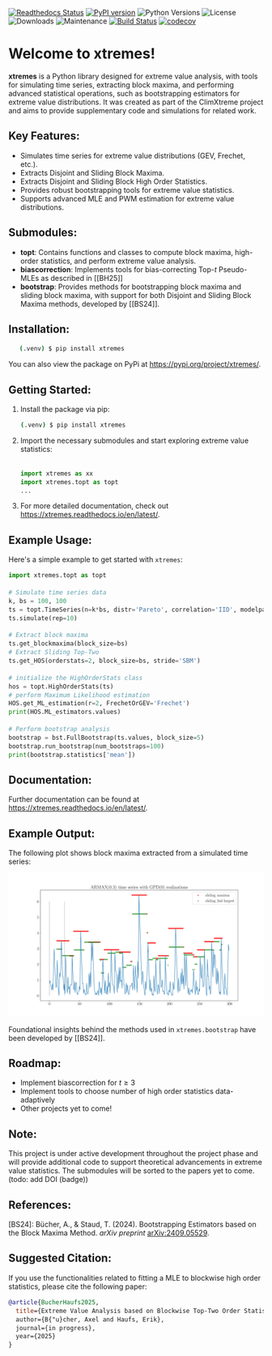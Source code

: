 
[![Readthedocs Status](https://readthedocs.org/projects/xtremes/badge/?version=latest)](https://xtremes.readthedocs.io/en/latest/)
[![PyPI version](https://badge.fury.io/py/xtremes.svg)](https://pypi.org/project/xtremes/)
![Python Versions](https://img.shields.io/pypi/pyversions/xtremes)
![License](https://img.shields.io/pypi/l/xtremes)
![Downloads](https://img.shields.io/pypi/dm/xtremes)
![Maintenance](https://img.shields.io/badge/Maintained%3F-yes-green.svg)
[![Build Status](https://github.com/haufse/xtremes/actions/workflows/ci.yml/badge.svg)](https://github.com/haufse/xtremes/actions/workflows/ci.yml)
[![codecov](https://codecov.io/gh/haufse/xtremes/branch/main/graph/badge.svg?token=YOUR_CODECOV_TOKEN)](https://codecov.io/gh/haufse/xtremes)


Welcome to xtremes!
===================

**xtremes** is a Python library designed for extreme value analysis, with tools for simulating time series, extracting block maxima, and performing advanced statistical operations, such as bootstrapping estimators for extreme value distributions. It was created as part of the ClimXtreme project and aims to provide supplementary code and simulations for related work.

Key Features:
-------------
- Simulates time series for extreme value distributions (GEV, Frechet, etc.).
- Extracts Disjoint and Sliding Block Maxima.
- Extracts Disjoint and Sliding Block High Order Statistics.
- Provides robust bootstrapping tools for extreme value statistics.
- Supports advanced MLE and PWM estimation for extreme value distributions.

Submodules:
-----------
- **topt**: Contains functions and classes to compute block maxima, high-order statistics, and perform extreme value analysis.
- **biascorrection**: Implements tools for bias-correcting Top-$t$ Pseudo-MLEs as described in [[BH25]]
- **bootstrap**: Provides methods for bootstrapping block maxima and sliding block maxima, with support for both Disjoint and Sliding Block Maxima methods, developed by [[BS24]].

Installation:
-------------
```bash
   (.venv) $ pip install xtremes
```

You can also view the package on PyPi at <https://pypi.org/project/xtremes/>.

Getting Started:
----------------
1. Install the package via pip:
   ```bash
   (.venv) $ pip install xtremes
   ```

2. Import the necessary submodules and start exploring extreme value statistics:
   ```python
   
   import xtremes as xx
   import xtremes.topt as topt
   ...
   ```

3. For more detailed documentation, check out <https://xtremes.readthedocs.io/en/latest/>.

Example Usage:
--------------
Here's a simple example to get started with `xtremes`:

```python
import xtremes.topt as topt

# Simulate time series data
k, bs = 100, 100
ts = topt.TimeSeries(n=k*bs, distr='Pareto', correlation='IID', modelparams=[0.5])
ts.simulate(rep=10)

# Extract block maxima
ts.get_blockmaxima(block_size=bs)
# Extract Sliding Top-Two
ts.get_HOS(orderstats=2, block_size=bs, stride='SBM')

# initialize the HighOrderStats class
hos = topt.HighOrderStats(ts)
# perform Maximum Likelihood estimation
HOS.get_ML_estimation(r=2, FrechetOrGEV='Frechet')
print(HOS.ML_estimators.values)

# Perform bootstrap analysis
bootstrap = bst.FullBootstrap(ts.values, block_size=5)
bootstrap.run_bootstrap(num_bootstraps=100)
print(bootstrap.statistics['mean'])
```

Documentation:
--------------
Further documentation can be found at <https://xtremes.readthedocs.io/en/latest/>.

Example Output:
---------------
The following plot shows block maxima extracted from a simulated time series:

![Block TopTwo Plot](images/MaxPicSBM.png)


Foundational insights behind the methods used in `xtremes.bootstrap` have been developed by [[BS24]].

Roadmap:
--------
- Implement biascorrection for $t \geq 3$
- Implement tools to choose number of high order statistics data-adaptively
- Other projects yet to come! 

Note:
-----
This project is under active development throughout the project phase and will provide additional code to support theoretical advancements in extreme value statistics. The submodules will be sorted to the papers yet to come. (todo: add DOI (badge))

References:
-----------

[BS24]: Bücher, A., & Staud, T. (2024). Bootstrapping Estimators based on the Block Maxima Method. *arXiv preprint* [arXiv:2409.05529](https://arxiv.org/abs/2409.05529).


Suggested Citation:
-------------------
If you use the functionalities related to fitting a MLE to blockwise high order statistics, please cite the following paper:

```bibtex
@article{BucherHaufs2025,  
  title={Extreme Value Analysis based on Blockwise Top-Two Order Statistics,  
  author={B{"u}cher, Axel and Haufs, Erik},  
  journal={in progress},  
  year={2025}  
}


